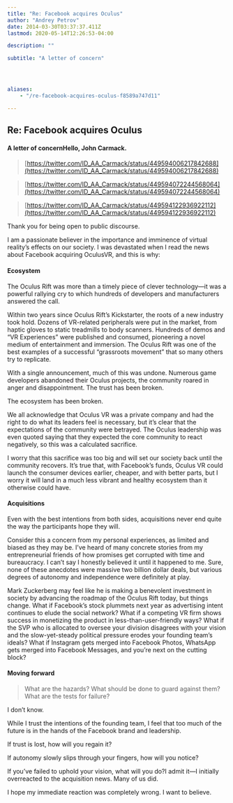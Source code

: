 ```yaml
---
title: "Re: Facebook acquires Oculus"
author: "Andrey Petrov"
date: 2014-03-30T03:37:37.411Z
lastmod: 2020-05-14T12:26:53-04:00

description: ""

subtitle: "A letter of concern"




aliases:
    - "/re-facebook-acquires-oculus-f8589a747d11"

---
```


## Re: Facebook acquires Oculus

#### A letter of concernHello, John Carmack.

> [](https://twitter.com/ID_AA_Carmack/status/449594006217842688)
[https://twitter.com/ID_AA_Carmack/status/449594006217842688](https://twitter.com/ID_AA_Carmack/status/449594006217842688)


> [](https://twitter.com/ID_AA_Carmack/status/449594072244568064)
[https://twitter.com/ID_AA_Carmack/status/449594072244568064](https://twitter.com/ID_AA_Carmack/status/449594072244568064)


> [](https://twitter.com/ID_AA_Carmack/status/449594122936922112)
[https://twitter.com/ID_AA_Carmack/status/449594122936922112](https://twitter.com/ID_AA_Carmack/status/449594122936922112)



Thank you for being open to public discourse.

I am a passionate believer in the importance and imminence of virtual reality’s effects on our society. I was devastated when I read the news about Facebook acquiring OculusVR, and this is why:

#### Ecosystem

The Oculus Rift was more than a timely piece of clever technology—it was a powerful rallying cry to which hundreds of developers and manufacturers answered the call.

Within two years since Oculus Rift’s Kickstarter, the roots of a new industry took hold. Dozens of VR-related peripherals were put in the market, from haptic gloves to static treadmills to body scanners. Hundreds of demos and “VR Experiences” were published and consumed, pioneering a novel medium of entertainment and immersion. The Oculus Rift was one of the best examples of a successful “grassroots movement” that so many others try to replicate.

With a single announcement, much of this was undone. Numerous game developers abandoned their Oculus projects, the community roared in anger and disappointment. The trust has been broken.

The ecosystem has been broken.

We all acknowledge that Oculus VR was a private company and had the right to do what its leaders feel is necessary, but it’s clear that the expectations of the community were betrayed. The Oculus leadership was even quoted saying that they expected the core community to react negatively, so this was a calculated sacrifice.

I worry that this sacrifice was too big and will set our society back until the community recovers. It’s true that, with Facebook’s funds, Oculus VR could launch the consumer devices earlier, cheaper, and with better parts, but I worry it will land in a much less vibrant and healthy ecosystem than it otherwise could have.

#### Acquisitions

Even with the best intentions from both sides, acquisitions never end quite the way the participants hope they will.

Consider this a concern from my personal experiences, as limited and biased as they may be. I’ve heard of many concrete stories from my entrepreneurial friends of how promises get corrupted with time and bureaucracy. I can’t say I honestly believed it until it happened to me. Sure, none of these anecdotes were massive two billion dollar deals, but various degrees of autonomy and independence were definitely at play.

Mark Zuckerberg may feel like he is making a benevolent investment in society by advancing the roadmap of the Oculus Rift today, but things change. What if Facebook’s stock plummets next year as advertising intent continues to elude the social network? What if a competing VR firm shows success in monetizing the product in less-than-user-friendly ways? What if the SVP who is allocated to oversee your division disagrees with your vision and the slow-yet-steady political pressure erodes your founding team’s ideals? What if Instagram gets merged into Facebook Photos, WhatsApp gets merged into Facebook Messages, and you’re next on the cutting block?

#### Moving forward
> What are the hazards? What should be done to guard against them? What are the tests for failure?

I don’t know.

While I trust the intentions of the founding team, I feel that too much of the future is in the hands of the Facebook brand and leadership.

If trust is lost, how will you regain it?

If autonomy slowly slips through your fingers, how will you notice?

If you’ve failed to uphold your vision, what will you do?I admit it—I initially overreacted to the acquisition news. Many of us did.

I hope my immediate reaction was completely wrong. I want to believe.
